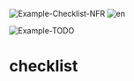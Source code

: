 
![Example-Checklist-NFR](https://img.shields.io/badge/Example--Checklist--NFR-25%25%2010%2F40-red) 
![en](https://img.shields.io/badge/en-17%25%207%2F41-red) 

![Example-TODO](https://img.shields.io/badge/Example--TODO-75%25%206%2F8-green) 

# checklist
